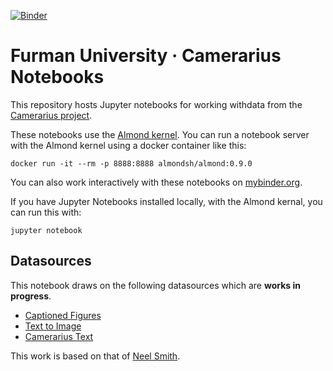 [![Binder](https://mybinder.org/badge_logo.svg)](https://mybinder.org/v2/gh/Furman-Editions-In-Progress/camerarius-notebooks/master)

# Furman University · Camerarius Notebooks

This repository hosts Jupyter notebooks for working withdata from the  [Camerarius project](https://github.com/Furman-Editions-In-Progress/camerarius).

These notebooks use the [Almond kernel](https://almond.sh/).  You can run a notebook server with the Almond kernel using a docker container like this:

    docker run -it --rm -p 8888:8888 almondsh/almond:0.9.0

You can also work interactively with these notebooks on [mybinder.org](https://mybinder.org/v2/gh/Furman-Editions-In-Progress/camerarius-notebooks/master).

If you have Jupyter Notebooks installed locally, with the Almond kernal, you can run this with:

    jupyter notebook

## Datasources

This notebook draws on the following datasources which are **works in progress**.

- [Captioned Figures](https://docs.google.com/spreadsheets/d/1jslymhAMJLaWMka5gswxHE1MTH8JZRp3B831w6UPfnA/edit?usp=sharing)
- [Text to Image](https://docs.google.com/spreadsheets/d/11vJuQE7_oPDrIlFYzqoBMRlDuichan3eDXxsXenBP24/edit?usp=sharing)
- [Camerarius Text](https://docs.google.com/spreadsheets/d/1xPo3x3bcssHrFTWXTcw08dGe3xXxa9OCOQytn5ICS5Q/edit?usp=sharing)


This work is based on that of [Neel Smith](https://github.com/neelsmith/nomisma-jupyter).



